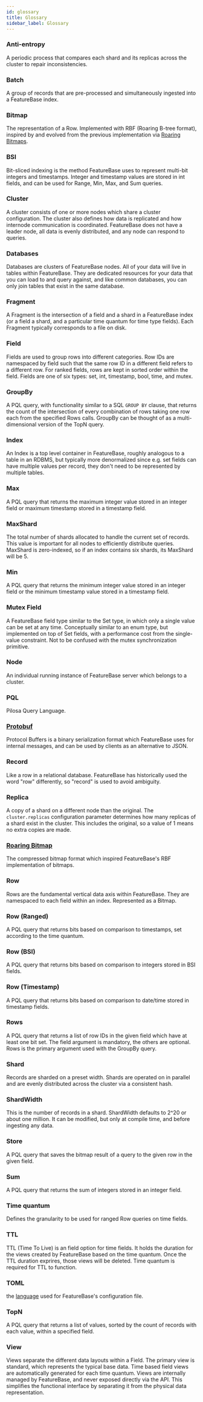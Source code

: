 ```yaml
---
id: glossary
title: Glossary
sidebar_label: Glossary
---
```



### Anti-entropy
A periodic process that compares each shard and its replicas across the cluster to repair inconsistencies.

### Batch
A group of records that are pre-processed and simultaneously ingested into a FeatureBase index.

### Bitmap
The representation of a Row. Implemented with RBF (Roaring B-tree format), inspired by and evolved from the previous implementation via [Roaring Bitmaps](https://roaringbitmap.org/).

### BSI
Bit-sliced indexing is the method FeatureBase uses to represent multi-bit integers and timestamps. Integer and timestamp values are stored in int fields, and can be used for Range, Min, Max, and Sum queries.

### Cluster
A cluster consists of one or more nodes which share a cluster configuration. The cluster also defines how data is replicated and how internode communication is coordinated. FeatureBase does not have a leader node, all data is evenly distributed, and any node can respond to queries.

### Databases

Databases are clusters of FeatureBase nodes. All of your data will live in tables within FeatureBase. They are dedicated resources for your data that you can load to and query against, and like common databases, you can only join tables that exist in the same database. <!--from /cloud/cloud-databases/cloud-db-manage -->

### Fragment
A Fragment is the intersection of a field and a shard in a FeatureBase index (or a field a shard, and a particular time quantum for time type fields). Each Fragment typically corresponds to a file on disk.

### Field
Fields are used to group rows into different categories. Row IDs are namespaced by field such that the same row ID in a different field refers to a different row. For ranked fields, rows are kept in sorted order within the field. Fields are one of six types: set, int, timestamp, bool, time, and mutex.

<!-- TODO: glossary entries for each field type. section on another page detailing pros and cons of each field type and why you'd choose one over another for a particular data example. UI ingest wizard should automatically suggest an ordered list of 1-3 field types, each one having a tooltip explaining those pros and cons, and linking to that section -->

### GroupBy
A PQL query, with functionality similar to a SQL `GROUP BY` clause, that returns the count of the intersection of every combination of rows taking one row each from the specified Rows calls. GroupBy can be thought of as a multi-dimensional version of the TopN query.

### Index
An Index is a top level container in FeatureBase, roughly analogous to a table in an RDBMS, but typically more denormalized since e.g. set fields can have multiple values per record, they don't need to be represented by multiple tables.

### Max
A PQL query that returns the maximum integer value stored in an integer field or maximum timestamp stored in a timestamp field.

### MaxShard
The total number of shards allocated to handle the current set of records. This value is important for all nodes to efficiently distribute queries. MaxShard is zero-indexed, so if an index contains six shards, its MaxShard will be 5.

### Min
A PQL query that returns the minimum integer value stored in an integer field or the minimum timestamp value stored in a timestamp field.

### Mutex Field
A FeatureBase field type similar to the Set type, in which only a single value can be set at any time. Conceptually similar to an enum type, but implemented on top of Set fields, with a performance cost from the single-value constraint. Not to be confused with the mutex synchronization primitive.

### Node
An individual running instance of FeatureBase server which belongs to a cluster.

### PQL
Pilosa Query Language.

### [Protobuf](https://developers.google.com/protocol-buffers/)
Protocol Buffers is a binary serialization format which FeatureBase uses for internal messages, and can be used by clients as an alternative to JSON.

### Record
Like a row in a relational database. FeatureBase has historically used the word "row" differently, so "record" is used to avoid ambiguity.

### Replica
A copy of a shard on a different node than the original. The `cluster.replicas` configuration parameter determines how many replicas of a shard exist in the cluster. This includes the original, so a value of 1 means no extra copies are made.

### [Roaring Bitmap](https://roaringbitmap.org/)
The compressed bitmap format which inspired FeatureBase's RBF implementation of bitmaps.

### Row
Rows are the fundamental vertical data axis within FeatureBase. They are namespaced to each field within an index. Represented as a Bitmap.

### Row (Ranged)
A PQL query that returns bits based on comparison to timestamps, set according to the time quantum.

### Row (BSI)
A PQL query that returns bits based on comparison to integers stored in BSI fields.

### Row (Timestamp)
A PQL query that returns bits based on comparison to date/time stored in timestamp fields.

### Rows
A PQL query that returns a list of row IDs in the given field which have at least one bit set. The field argument is mandatory, the others are optional. Rows is the primary argument used with the GroupBy query.

### Shard
Records are sharded on a preset width. Shards are operated on in parallel and are evenly distributed across the cluster via a consistent hash.

### ShardWidth
This is the number of records in a shard. ShardWidth defaults to 2^20 or about one million. It can be modified, but only at compile time, and before ingesting any data.

### Store
A PQL query that saves the bitmap result of a query to the given row in the given field.

### Sum
A PQL query that returns the sum of integers stored in an integer field.

### Time quantum
Defines the granularity to be used for ranged Row queries on time fields.

### TTL
 TTL (Time To Live) is an field option for time fields. It holds the duration for the views created by FeatureBase based on the time quantum. Once the TTL duration exprires, those views will be deleted. Time quantum is required for TTL to function.

### TOML
the [language](https://github.com/toml-lang/toml) used for FeatureBase's configuration file.

### TopN
A PQL query that returns a list of values, sorted by the count of records with each value, within a specified field.

### View
Views separate the different data layouts within a Field. The primary view is standard, which represents the typical base data. Time based field views are automatically generated for each time quantum. Views are internally managed by FeatureBase, and never exposed directly via the API. This simplifies the functional interface by separating it from the physical data representation.
